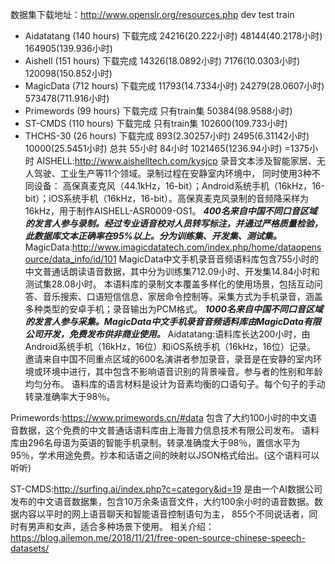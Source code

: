 数据集下载地址：http://www.openslr.org/resources.php
                                                   dev                           test                      train
* Aidatatang (140 hours)  下载完成              24216(20.222小时)        48144(40.2178小时)       164905(139.936小时)
* Aishell (151 hours) 下载完成                  14326(18.0892小时)        7176(10.0303小时)       120098(150.852小时)
* MagicData (712 hours) 下载完成                11793(14.7334小时)       24279(28.0607小时)       573478(711.916小时)
* Primewords (99 hours)  下载完成 只有train集                                                      50384(98.9588小时)
* ST-CMDS (110 hours)  下载完成  只有train集                                                      102600(109.733小时)
* THCHS-30 (26 hours) 下载完成                  893(2.30257小时)          2495(6.31142小时)        10000(25.5451小时)
      总共                                         55小时                  84小时                1021465(1236.94小时)  =1375小时
AISHELL:http://www.aishelltech.com/kysjcp
  录音文本涉及智能家居、无人驾驶、工业生产等11个领域。录制过程在安静室内环境中， 同时使用3种不同设备： 高保真麦克风（44.1kHz，16-bit）；Android系统手机（16kHz，16-bit）；iOS系统手机（16kHz，16-bit）。高保真麦克风录制的音频降采样为16kHz，用于制作AISHELL-ASR0009-OS1。
  ***400名来自中国不同口音区域的发言人参与录制。经过专业语音校对人员转写标注，并通过严格质量检验，此数据库文本正确率在95%以上。分为训练集、开发集、测试集。***
MagicData:http://www.imagicdatatech.com/index.php/home/dataopensource/data_info/id/101
 MagicData中文手机录音音频语料库包含755小时的中文普通话朗读语音数据，其中分为训练集712.09小时、开发集14.84小时和测试集28.08小时。
本语料库的录制文本覆盖多样化的使用场景，包括互动问答、音乐搜索、口语短信信息、家居命令控制等。采集方式为手机录音，涵盖多种类型的安卓手机；录音输出为PCM格式。
  ***1000名来自中国不同口音区域的发言人参与采集。MagicData中文手机录音音频语料库由MagicData有限公司开发，免费发布供非商业使用。***
Aidatatang:语料库长达200小时，由Android系统手机（16kHz，16位）和iOS系统手机（16kHz，16位）记录。
邀请来自中国不同重点区域的600名演讲者参加录音，录音是在安静的室内环境或环境中进行，其中包含不影响语音识别的背景噪音。参与者的性别和年龄均匀分布。
语料库的语言材料是设计为音素均衡的口语句子。每个句子的手动转录准确率大于98％。

Primewords:https://www.primewords.cn/#data
包含了大约100小时的中文语音数据，这个免费的中文普通话语料库由上海普力信息技术有限公司发布。
语料库由296名母语为英语的智能手机录制。转录准确度大于98％，置信水平为95％，学术用途免费。抄本和话语之间的映射以JSON格式给出。(这个语料可以听听)

ST-CMDS:http://surfing.ai/index.php?c=category&id=19
是由一个AI数据公司发布的中文语音数据集，包含10万余条语音文件，大约100余小时的语音数据。数据内容以平时的网上语音聊天和智能语音控制语句为主，
855个不同说话者，同时有男声和女声，适合多种场景下使用。
相关介绍：https://blog.ailemon.me/2018/11/21/free-open-source-chinese-speech-datasets/

